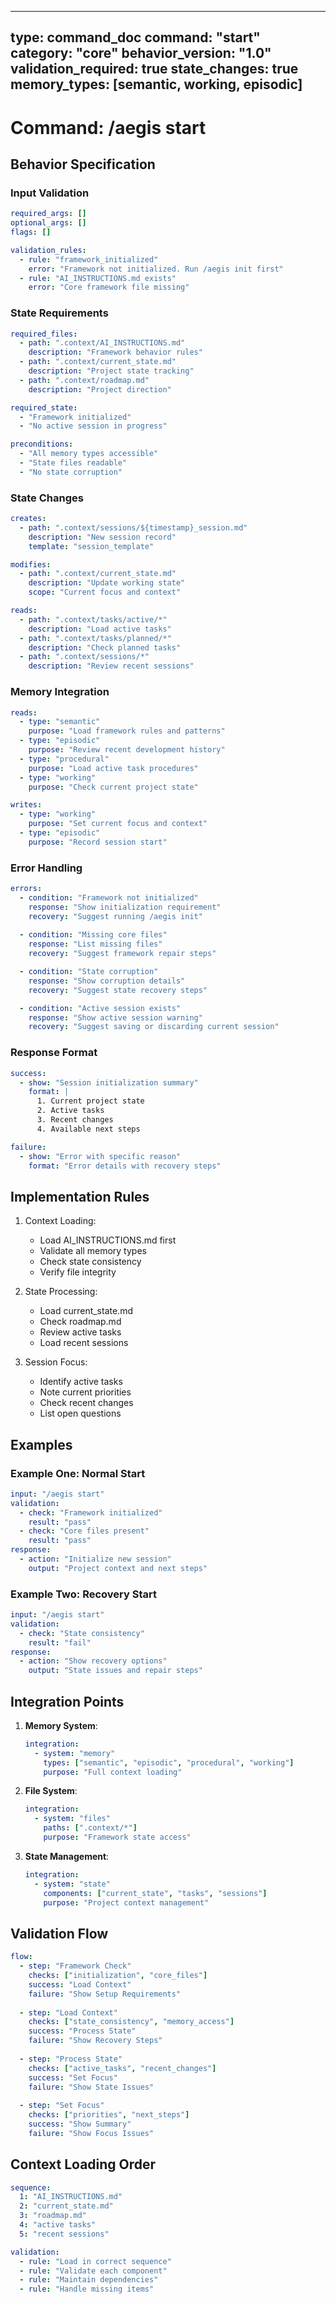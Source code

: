  ---
type: command_doc
command: "start"
category: "core"
behavior_version: "1.0"
validation_required: true
state_changes: true
memory_types: [semantic, working, episodic]
---

# Command: /aegis start

## Behavior Specification

### Input Validation
```yaml
required_args: []
optional_args: []
flags: []

validation_rules:
  - rule: "framework_initialized"
    error: "Framework not initialized. Run /aegis init first"
  - rule: "AI_INSTRUCTIONS.md exists"
    error: "Core framework file missing"
```

### State Requirements
```yaml
required_files:
  - path: ".context/AI_INSTRUCTIONS.md"
    description: "Framework behavior rules"
  - path: ".context/current_state.md"
    description: "Project state tracking"
  - path: ".context/roadmap.md"
    description: "Project direction"

required_state:
  - "Framework initialized"
  - "No active session in progress"

preconditions:
  - "All memory types accessible"
  - "State files readable"
  - "No state corruption"
```

### State Changes
```yaml
creates:
  - path: ".context/sessions/${timestamp}_session.md"
    description: "New session record"
    template: "session_template"

modifies:
  - path: ".context/current_state.md"
    description: "Update working state"
    scope: "Current focus and context"

reads:
  - path: ".context/tasks/active/*"
    description: "Load active tasks"
  - path: ".context/tasks/planned/*"
    description: "Check planned tasks"
  - path: ".context/sessions/*"
    description: "Review recent sessions"
```

### Memory Integration
```yaml
reads:
  - type: "semantic"
    purpose: "Load framework rules and patterns"
  - type: "episodic"
    purpose: "Review recent development history"
  - type: "procedural"
    purpose: "Load active task procedures"
  - type: "working"
    purpose: "Check current project state"

writes:
  - type: "working"
    purpose: "Set current focus and context"
  - type: "episodic"
    purpose: "Record session start"
```

### Error Handling
```yaml
errors:
  - condition: "Framework not initialized"
    response: "Show initialization requirement"
    recovery: "Suggest running /aegis init"
  
  - condition: "Missing core files"
    response: "List missing files"
    recovery: "Suggest framework repair steps"

  - condition: "State corruption"
    response: "Show corruption details"
    recovery: "Suggest state recovery steps"

  - condition: "Active session exists"
    response: "Show active session warning"
    recovery: "Suggest saving or discarding current session"
```

### Response Format
```yaml
success:
  - show: "Session initialization summary"
    format: |
      1. Current project state
      2. Active tasks
      3. Recent changes
      4. Available next steps

failure:
  - show: "Error with specific reason"
    format: "Error details with recovery steps"
```

## Implementation Rules

1. Context Loading:
   - Load AI_INSTRUCTIONS.md first
   - Validate all memory types
   - Check state consistency
   - Verify file integrity

2. State Processing:
   - Load current_state.md
   - Check roadmap.md
   - Review active tasks
   - Load recent sessions

3. Session Focus:
   - Identify active tasks
   - Note current priorities
   - Check recent changes
   - List open questions

## Examples

### Example One: Normal Start
```yaml
input: "/aegis start"
validation:
  - check: "Framework initialized"
    result: "pass"
  - check: "Core files present"
    result: "pass"
response:
  - action: "Initialize new session"
    output: "Project context and next steps"
```

### Example Two: Recovery Start
```yaml
input: "/aegis start"
validation:
  - check: "State consistency"
    result: "fail"
response:
  - action: "Show recovery options"
    output: "State issues and repair steps"
```

## Integration Points

1. **Memory System**:
   ```yaml
   integration:
     - system: "memory"
       types: ["semantic", "episodic", "procedural", "working"]
       purpose: "Full context loading"
   ```

2. **File System**:
   ```yaml
   integration:
     - system: "files"
       paths: [".context/*"]
       purpose: "Framework state access"
   ```

3. **State Management**:
   ```yaml
   integration:
     - system: "state"
       components: ["current_state", "tasks", "sessions"]
       purpose: "Project context management"
   ```

## Validation Flow
```yaml
flow:
  - step: "Framework Check"
    checks: ["initialization", "core_files"]
    success: "Load Context"
    failure: "Show Setup Requirements"
  
  - step: "Load Context"
    checks: ["state_consistency", "memory_access"]
    success: "Process State"
    failure: "Show Recovery Steps"
  
  - step: "Process State"
    checks: ["active_tasks", "recent_changes"]
    success: "Set Focus"
    failure: "Show State Issues"
  
  - step: "Set Focus"
    checks: ["priorities", "next_steps"]
    success: "Show Summary"
    failure: "Show Focus Issues"
```

## Context Loading Order
```yaml
sequence:
  1: "AI_INSTRUCTIONS.md"
  2: "current_state.md"
  3: "roadmap.md"
  4: "active tasks"
  5: "recent sessions"

validation:
  - rule: "Load in correct sequence"
  - rule: "Validate each component"
  - rule: "Maintain dependencies"
  - rule: "Handle missing items"
```